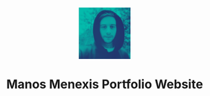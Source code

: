 <p align="center">
  <a href="https://www.gatsbyjs.com/?utm_source=starter&utm_medium=readme&utm_campaign=minimal-starter-ts">
    <img alt="Gatsby" src="./src/images/avatar-duotone.png" width="120" />
  </a>
</p>
<h1 align="center">
  Manos Menexis Portfolio Website
</h1>

